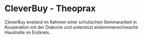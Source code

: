 # CleverBuy - Theoprax
CleverBuy enstand im Rahmen einer schulischen Seminararbeit in Kooperation mit der Diakonie und unterstüzt einkommenschwache Haushalte im Enzkreis.
